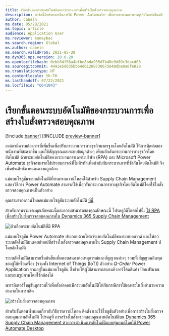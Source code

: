```yaml
---
title: เรียกขั้นตอนระบบอัตโนมัติของกระบวนการเพื่อสร้างใบสั่งตรวจสอบคุณภาพ
description: หัวข้อนี้มีทรัพยากรในการใช้ Power Automate เพื่อทำกระบวนการทางธุรกิจโดยอัตโนมัติ โดยใช้ตัวอย่างของใบสั่งตรวจสอบคุณภาพ
author: cabeln
ms.date: 05/28/2021
ms.topic: article
audience: Application User
ms.reviewer: kamaybac
ms.search.region: Global
ms.author: cabeln
ms.search.validFrom: 2021-05-28
ms.dyn365.ops.version: 10.0.20
ms.openlocfilehash: 0ebb34f58a4bfbe8bda935d7b40e9d89c3dacd03
ms.sourcegitcommit: 4492e5d835bbb4d61208730675849dba0a6fe828
ms.translationtype: HT
ms.contentlocale: th-TH
ms.lasthandoff: 07/22/2021
ms.locfileid: "6641043"
---
```

# <a name="invoke-process-automation-flows-to-create-quality-orders"></a>เรียกขั้นตอนระบบอัตโนมัติของกระบวนการเพื่อสร้างใบสั่งตรวจสอบคุณภาพ

[!include [banner](../includes/banner.md)]
[!INCLUDE [preview-banner](../includes/preview-banner.md)]

องค์กรมีความต้องการที่เพิ่มขึ้นเพื่อปรับกระบวนการทางธุรกิจมาตรฐานโดยอัตโนมัติ ให้การติดต่อของพนักงานที่สะดวกขึ้น และใช้สัญญาณและระบบข้อมูลต่างๆ เพื่อผลักดันกระบวนการทางธุรกิจโดยอัตโนมัติ ด้วยระบบอัตโนมัติของกระบวนการเฉพาะบริษัท (RPA) และ Microsoft Power Automate ธุรกิจสามารถใช้ประสบการณ์ที่ไม่มีรหัสเพื่อกํากับกับกระบวนการที่ซ้ํากันโดยอัตโนมัติ จึงเพิ่มประสิทธิภาพและความถูกต้อง

แม่แบบโซลูชันระบบอัตโนมัติที่สามารถดาวน์โหลดได้สำหรับ Supply Chain Management แสดงวิธีการ Power Automate สามารถใช้เพื่อกรับกระบวนการทางธุรกิจโดยอัตโนมัติโดยใช้ใบสั่งตรวจสอบคุณภาพเป็นตัวอย่าง

คุณสามารถดาวน์โหลดแม่แบบโซลูชันระบบอัตโนมัติ [ที่นี่](https://aka.ms/D365SCMQualityOrderRPASolution)

สำหรับภาพรวมของคุณลักษณะนี้และความสามารถของคุณลักษณะนี้ โปรดดูวิดีโอต่อไปนี้: [ใช้ RPA เพื่อสร้างใบสั่งตรวจสอบคุณภาพใน Dynamics 365 Supply Chain Management](https://www.youtube.com/watch?v=LFbzJ6-H89w)

![ตัวเลือกระบบอัตโนมัติที่มี RPA](media/rpa-automation-options.png "ตัวเลือกระบบอัตโนมัติที่มี RPA")

แม่แบบโซลูชัน Power Automate ประกอบด้วยโฟลว์ระบบอัตโนมัติของระบบคลาวด์ และโฟลว์ระบบอัตโนมัติบนเดสก์ทอปที่สร้างใบสั่งตรวจสอบคุณภาพใน Supply Chain Management ปโดยอัตโนมัติ

ระบบอัตโนมัติสามารถเริ่มต้นขึ้นเพื่อตอบสนองต่อเหตุการณ์และสัญญาณต่างๆ รวมทั้งสัญญาณอินพุตของผู้ใช้หรือเครื่อง (รวมทั้ง Internet of Things (IoT)) ตัวอย่าง *Q-Order* Power Application รวมอยู่ในแม่แบบโซลูชัน ซึ่งช่วยให้ผู้ใช้สามารถสแกนคิวอาร์โค้ดสินค้า ป้อนปริมาณ และแนบรูปภาพโดยใช้กล้องได้

พารามิเตอร์โซลูชันถูกรวมไว้เพื่อตั้งค่าคอนฟิกระบบอัตโนมัติให้กับกรณีการใช้เฉพาะในสิ่งอำนวยความสะดวกในการผลิต

![สร้างใบสั่งตรวจสอบคุณภาพ](media/rpa-create-quality-roder.png "สร้างใบสั่งตรวจสอบคุณภาพ")

สำหรับขั้นตอนทั้งหมดเกี่ยวกับวิธีการดาวน์โหลด ติดตั้ง และใช้โซลูชันตัวอย่างเพื่อการสร้างใบสั่งตรวจสอบคุณภาพอัตโนมัติ โปรดดูที่ [การสร้างใบสั่งตรวจสอบคุณภาพอัตโนมัติบน Dynamics 365 Supply Chain Management ด้วยการดำเนินการอัตโนมัติแบบหุ่นยนต์โดยใช้ Power Automate Desktop](/power-automate/desktop-flows/dynamics365-scm-rpa)

